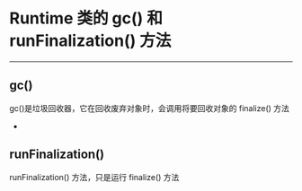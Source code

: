 # Runtime 类的 gc() 和 runFinalization() 方法

---

## gc()
gc()是垃圾回收器，它在回收废弃对象时，会调用将要回收对象的 finalize() 方法

-

## runFinalization()
runFinalization() 方法，只是运行 finalize() 方法